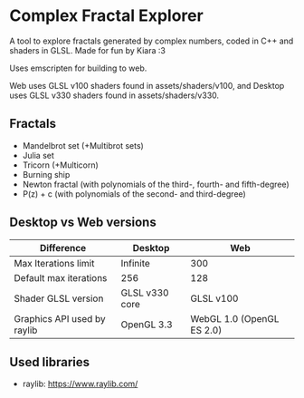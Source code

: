 # Complex Fractal Explorer

A tool to explore fractals generated by complex numbers, coded in C++ and shaders in GLSL.
Made for fun by Kiara :3

Uses emscripten for building to web.

Web uses GLSL v100 shaders found in assets/shaders/v100, 
and Desktop uses GLSL v330 shaders found in assets/shaders/v330.

## Fractals

- Mandelbrot set (+Multibrot sets)
- Julia set
- Tricorn (+Multicorn)
- Burning ship
- Newton fractal (with polynomials of the third-, fourth- and fifth-degree)
- P(z) + c (with polynomials of the second- and third-degree)

## Desktop vs Web versions

| Difference | Desktop | Web |
| --- | --- | --- |
| Max Iterations limit | Infinite | 300 |
| Default max iterations | 256 | 128 |
| Shader GLSL version | GLSL v330 core | GLSL v100 |
| Graphics API used by raylib | OpenGL 3.3 | WebGL 1.0 (OpenGL ES 2.0) |

## Used libraries

- raylib: https://www.raylib.com/